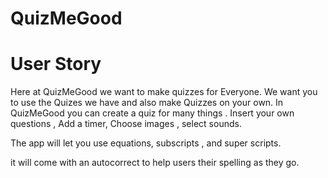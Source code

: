 # QuizMeGood


# User Story
Here at QuizMeGood we want to make quizzes for Everyone. We want you to use the Quizes we have and also make Quizzes on your own.  In QuizMeGood you can create a quiz for many things . Insert your own questions , Add a timer, Choose images , select sounds. 

The app will let you use equations, subscripts , and super scripts.

it will come with an  autocorrect to help users their spelling as they go.


